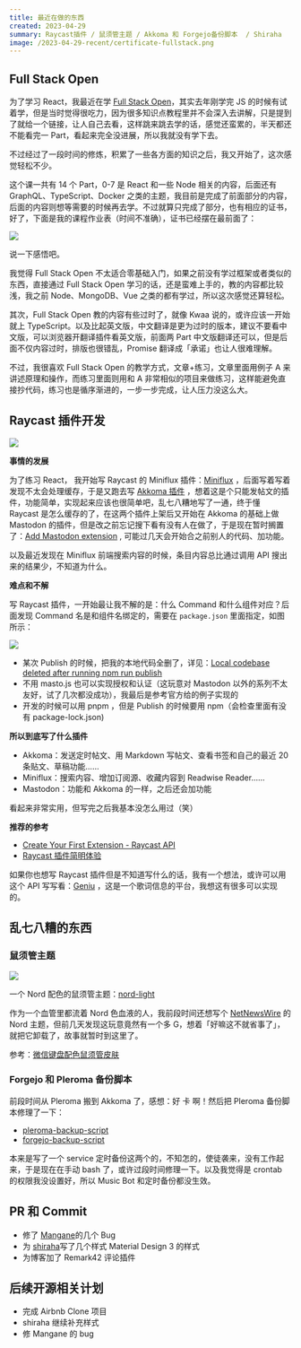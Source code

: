 ```yaml
---
title: 最近在做的东西
created: 2023-04-29
summary: Raycast插件 / 鼠须管主题 / Akkoma 和 Forgejo备份脚本  / Shiraha
image: /2023-04-29-recent/certificate-fullstack.png
---
```


## Full Stack Open

为了学习 React，我最近在学 [Full Stack Open](https://fullstackopen.com/)，其实去年刚学完 JS 的时候有试着学，但是当时觉得很吃力，因为很多知识点教程里并不会深入去讲解，只是提到了就给一个链接，让人自己去看，这样跳来跳去学的话，感觉还蛮累的，半天都还不能看完一 Part，看起来完全没进展，所以我就没有学下去。

不过经过了一段时间的修炼，积累了一些各方面的知识之后，我又开始了，这次感觉轻松不少。

这个课一共有 14 个 Part，0-7 是 React 和一些 Node 相关的内容，后面还有 GraphQL、TypeScript、Docker 之类的主题，我目前是完成了前面部分的内容，后面的内容则想等需要的时候再去学。不过就算只完成了部分，也有相应的证书，好了，下面是我的课程作业表（时间不准确），证书已经摆在最前面了：

![](https://usc1.contabostorage.com/cc0b816231a841b1b0232d5ef0c6deb1:image/2023/05/f0be9416a34971fdaa943d32ff674400.png)

说一下感悟吧。

我觉得 Full Stack Open 不太适合零基础入门，如果之前没有学过框架或者类似的东西，直接通过 Full Stack Open 学习的话，还是蛮难上手的，教的内容都比较浅，我之前 Node、MongoDB、Vue 之类的都有学过，所以这次感觉还算轻松。

其次，Full Stack Open 教的内容有些过时了，就像 Kwaa 说的，或许应该一开始就上 TypeScript。以及比起英文版，中文翻译是更为过时的版本，建议不要看中文版，可以浏览器开翻译插件看英文版，前面两 Part 中文版翻译还可以，但是后面不仅内容过时，排版也很错乱，Promise 翻译成「承诺」也让人很难理解。

不过，我很喜欢 Full Stack Open 的教学方式，文章+练习，文章里面用例子 A 来讲述原理和操作，而练习里面则用和 A 非常相似的项目来做练习，这样能避免直接抄代码，练习也是循序渐进的，一步一步完成，让人压力没这么大。

## Raycast 插件开发

![](https://usc1.contabostorage.com/cc0b816231a841b1b0232d5ef0c6deb1:image/2023/05/84e1561d2438833ca85121ddd17efcf1.png)

**事情的发展**

为了练习 React， 我开始写 Raycast 的 Miniflux 插件：[Miniflux](https://www.raycast.com/SevicheCC/miniflux) ，后面写着写着发现不太会处理缓存，于是又跑去写 [Akkoma 插件](https://www.raycast.com/SevicheCC/akkoma) ，想着这是个只能发帖文的插件，功能简单，实现起来应该也很简单吧，乱七八糟地写了一通，终于懂 Raycast 是怎么缓存的了，在这两个插件上架后又开始在 Akkoma 的基础上做 Mastodon 的插件，但是改之前忘记搜下看有没有人在做了，于是现在暂时搁置了：[Add Mastodon extension](https://github.com/raycast/extensions/pull/6156) , 可能过几天会开始合之前别人的代码、加功能。

以及最近发现在 Miniflux 前端搜索内容的时候，条目内容总比通过调用 API 搜出来的结果少，不知道为什么。

**难点和不解**

写 Raycast 插件，一开始最让我不解的是：什么 Command 和什么组件对应？后面发现 Command 名是和组件名绑定的，需要在 `package.json` 里面指定，如图所示：

![](https://usc1.contabostorage.com/cc0b816231a841b1b0232d5ef0c6deb1:image/2023/05/cb3019fbd705039e35845f4af221c5ef.png)

- 某次 Publish 的时候，把我的本地代码全删了，详见：[Local codebase deleted after running npm run publish](https://github.com/raycast/extensions/issues/6086)
- 不用 masto.js 也可以实现授权和认证（这玩意对 Mastodon 以外的系列不太友好，试了几次都没成功），我最后是参考官方给的例子实现的
- 开发的时候可以用 pnpm ，但是 Publish 的时候要用 npm（会检查里面有没有 package-lock.json)

**所以到底写了什么插件**

- Akkoma：发送定时帖文、用 Markdown 写帖文、查看书签和自己的最近 20 条贴文、草稿功能……
- Miniflux：搜索内容、增加订阅源、收藏内容到 Readwise Reader……
- Mastodon：功能和 Akkoma 的一样，之后还会加功能

看起来非常实用，但写完之后我基本没怎么用过（笑）

**推荐的参考**

- [Create Your First Extension - Raycast API](https://developers.raycast.com/basics/create-your-first-extension)
- [Raycast 插件简明体验](https://zsakvo.notion.site/Raycast-b4998b2deca348f5b9192af2838e074f)

如果你也想写 Raycast 插件但是不知道写什么的话，我有一个想法，或许可以用这个 API 写写看：[Geniu](https://docs.genius.com) ，这是一个歌词信息的平台，我想这有很多可以实现的。

## 乱七八糟的东西

### 鼠须管主题

![](https://usc1.contabostorage.com/cc0b816231a841b1b0232d5ef0c6deb1:image/2023/05/2c1c5920ed276ed0c2de535924edfcb4.png)

一个 Nord 配色的鼠须管主题：[nord-light](https://gist.github.com/Sevichecc/ae49279fbc12b633697e05fd832559e9)

作为一个血管里都流着 Nord 色血液的人，我前段时间还想写个 [NetNewsWire](https://netnewswire.com/) 的 Nord 主题，但前几天发现这玩意竟然有一个多 G，想着「好嘛这不就省事了」，就把它卸载了，故事就暂时到这里了。

参考：[微信键盘配色鼠须管皮肤](https://gist.github.com/zsakvo/fff6e4859265d5d629439d5ccb553f8a)

### Forgejo 和 Pleroma 备份脚本

前段时间从 Pleroma 搬到 Akkoma 了，感想：好 卡 啊！然后把 Pleroma 备份脚本修理了一下：

- [pleroma-backup-script](https://github.com/Sevichecc/pleroma-backup-script)
- [forgejo-backup-script](https://codeberg.org/Sevichecc/forgejo-backup-script)

本来是写了一个 service 定时备份这两个的，不知怎的，使徒袭来，没有工作起来，于是现在在手动 bash 了，或许过段时间修理一下。以及我觉得是 crontab 的权限我没设置好，所以 Music Bot 和定时备份都没生效。

## PR 和 Commit

- 修了 [Mangane](https://github.com/BDX-town/Mangane)的几个 Bug
- 为 [shiraha](https://shiraha.js.org/)写了几个样式 Material Design 3 的样式
- 为博客加了 Remark42 评论插件

## 后续开源相关计划

- 完成 Airbnb Clone 项目
- shiraha 继续补充样式
- 修 Mangane 的 bug
